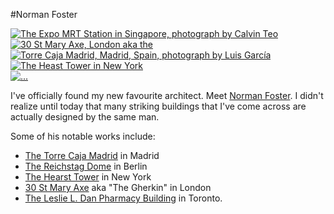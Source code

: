 #Norman Foster

<div class="row">
  <div class="col-xs-12 col-md-6 col-md-push-6">
    <a href="#" class="thumbnail">
      <img src="https://upload.wikimedia.org/wikipedia/commons/thumb/0/00/Expo_MRT_Station%2C_Jul_06.JPG/1200px-Expo_MRT_Station%2C_Jul_06.JPG" alt="The Expo MRT Station in Singapore, photograph by Calvin Teo">
    </a>
        <div class="row">
          <div class="col-xs-4 col-md-6">
            <a href="#" class="thumbnail">
              <img src="https://upload.wikimedia.org/wikipedia/commons/thumb/8/8e/30_St_Mary_Axe%2C_%27Gherkin%27.JPG/675px-30_St_Mary_Axe%2C_%27Gherkin%27.JPG" alt="30 St Mary Axe, London aka the "Gherkin"">
            </a>
          </div>
          <div class="col-xs-4 col-md-6">
            <a href="#" class="thumbnail">
              <img src="https://upload.wikimedia.org/wikipedia/commons/thumb/1/14/Torre_Caja_Madrid_%28CTBA%29_12.jpg/640px-Torre_Caja_Madrid_%28CTBA%29_12.jpg" alt="Torre Caja Madrid, Madrid, Spain, photograph by Luis García">
            </a>
          </div>
          <div class="col-xs-4 visible-xs visible-sm">
            <a href="#" class="thumbnail">
              <img src="https://upload.wikimedia.org/wikipedia/commons/thumb/b/b1/Hearstowernyc.JPG/600px-Hearstowernyc.JPG" alt="The Heast Tower in New York">
            </a>
          </div>
        </div>
    </div>
  <div class="col-xs-6 col-md-6 col-md-pull-6 visible-md visible-lg">
    <a href="#" class="thumbnail">
      <img src="https://upload.wikimedia.org/wikipedia/commons/thumb/b/b1/Hearstowernyc.JPG/600px-Hearstowernyc.JPG" alt="...">
    </a>
  </div>
</div>



I've officially found my new favourite architect. Meet [Norman Foster][normanfosterwiki]. I didn't realize until today that many striking buildings that I've come across are actually designed by the same man.

Some of his notable works include:

* [The Torre Caja Madrid][torrewiki] in Madrid
* [The Reichstag Dome][domewiki] in Berlin
* [The Hearst Tower][hearstwiki] in New York
* [30 St Mary Axe][axewiki] aka "The Gherkin" in London
* [The Leslie L. Dan Pharmacy Building][canadauni] in Toronto.

[normanfosterwiki]: http://en.wikipedia.org/wiki/Norman_Foster,_Baron_Foster_of_Thames_Bank
[canadauni]: http://alumni.phm.utoronto.ca/building_gallery.cfm
[torrewiki]: http://en.wikipedia.org/wiki/Torre_Caja_Madrid
[domewiki]: http://en.wikipedia.org/wiki/Reichstag_dome
[hearstwiki]: http://en.wikipedia.org/wiki/Hearst_Tower_%28New_York_City%29
[axewiki]: http://en.wikipedia.org/wiki/30_St_Mary_Axe
